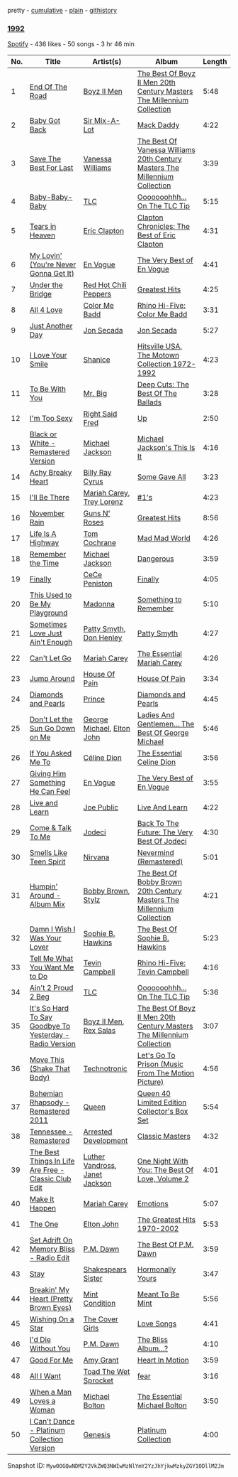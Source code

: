 pretty - [cumulative](/playlists/cumulative/62NfPhRvacdmSAsNghaRs5.md) - [plain](/playlists/plain/62NfPhRvacdmSAsNghaRs5) - [githistory](https://github.githistory.xyz/mackorone/spotify-playlist-archive/blob/main/playlists/plain/62NfPhRvacdmSAsNghaRs5)

### [1992](https://open.spotify.com/playlist/62NfPhRvacdmSAsNghaRs5)

> 

[Spotify](https://open.spotify.com/user/spotify) - 436 likes - 50 songs - 3 hr 46 min

| No. | Title | Artist(s) | Album | Length |
|---|---|---|---|---|
| 1 | [End Of The Road](https://open.spotify.com/track/1c48FSKfpobDF3VzopU10V) | [Boyz II Men](https://open.spotify.com/artist/6O74knDqdv3XaWtkII7Xjp) | [The Best Of Boyz II Men 20th Century Masters The Millennium Collection](https://open.spotify.com/album/1aVyRcDS6m2qIyiSgCj4ge) | 5:48 |
| 2 | [Baby Got Back](https://open.spotify.com/track/4vvOv6MDFFPpEb1gwwb2ZD) | [Sir Mix\-A\-Lot](https://open.spotify.com/artist/3TQ9JTBI2n2hfo7aRONEYV) | [Mack Daddy](https://open.spotify.com/album/0kY8aFxApiXIksV7quPoVF) | 4:22 |
| 3 | [Save The Best For Last](https://open.spotify.com/track/4yRUjOBsj0cpjabtum0fML) | [Vanessa Williams](https://open.spotify.com/artist/75L9s8KVrhCNtBUkZFnDFW) | [The Best Of Vanessa Williams 20th Century Masters The Millennium Collection](https://open.spotify.com/album/2W4O6fmk96K7vLxExDzWST) | 3:39 |
| 4 | [Baby\-Baby\-Baby](https://open.spotify.com/track/1zTuB57LYZa7xu7KUH8kF0) | [TLC](https://open.spotify.com/artist/0TImkz4nPqjegtVSMZnMRq) | [Ooooooohhh..\. On The TLC Tip](https://open.spotify.com/album/19lVMS3ZOoJi5CdRKvoOiP) | 5:15 |
| 5 | [Tears in Heaven](https://open.spotify.com/track/7utRJ4BeYx85khzP3lKoBX) | [Eric Clapton](https://open.spotify.com/artist/6PAt558ZEZl0DmdXlnjMgD) | [Clapton Chronicles: The Best of Eric Clapton](https://open.spotify.com/album/6FCakQJ6z6TF0y0qkHYKgy) | 4:31 |
| 6 | [My Lovin' \(You're Never Gonna Get It\)](https://open.spotify.com/track/0YneC4nNQEsKCqAGCv1tJK) | [En Vogue](https://open.spotify.com/artist/5fikk4h5qbEebqK2Fc6e48) | [The Very Best of En Vogue](https://open.spotify.com/album/6ABqEktNUuYULXWUubkHKg) | 4:41 |
| 7 | [Under the Bridge](https://open.spotify.com/track/23NPGXlSaIqWzvxIRhM2oG) | [Red Hot Chili Peppers](https://open.spotify.com/artist/0L8ExT028jH3ddEcZwqJJ5) | [Greatest Hits](https://open.spotify.com/album/53tvjWbVNZKd3CvpENkzOC) | 4:25 |
| 8 | [All 4 Love](https://open.spotify.com/track/2q6D2o8qRY5vcOC4jut0ku) | [Color Me Badd](https://open.spotify.com/artist/1QtIfAa6y7w2JhxYJhYeUG) | [Rhino Hi\-Five: Color Me Badd](https://open.spotify.com/album/2cvWdf4DRETYWWibcjQuue) | 3:31 |
| 9 | [Just Another Day](https://open.spotify.com/track/5AoBNJQDXXEnIJGjJjZu3y) | [Jon Secada](https://open.spotify.com/artist/10n1KB2sjTrGdyuC83y8jW) | [Jon Secada](https://open.spotify.com/album/1duV6ATgfQWMvjNyfHmxZL) | 5:27 |
| 10 | [I Love Your Smile](https://open.spotify.com/track/53oOK7KRZsQE6ovHbZp6ZG) | [Shanice](https://open.spotify.com/artist/0Ttph0pOZiPNTD3y2wUUb6) | [Hitsville USA, The Motown Collection 1972\-1992](https://open.spotify.com/album/2e6N9mz4kFIR1sM9givKpK) | 4:23 |
| 11 | [To Be With You](https://open.spotify.com/track/0Yi128S6QgQDnAKg5A0OZw) | [Mr\. Big](https://open.spotify.com/artist/5OfhOoKunSnuubxxRML8J3) | [Deep Cuts: The Best Of The Ballads](https://open.spotify.com/album/0DYLNt604AgwFMQhK3HNLR) | 3:28 |
| 12 | [I'm Too Sexy](https://open.spotify.com/track/2WElktskrNJEwgpp5Vouxk) | [Right Said Fred](https://open.spotify.com/artist/15ajdFAi5bjj5pS9laBfBL) | [Up](https://open.spotify.com/album/1qgGxfnTXeBOkBNnLzDi36) | 2:50 |
| 13 | [Black or White \- Remastered Version](https://open.spotify.com/track/2PdFSWL1Zpg0lRnujLnNJJ) | [Michael Jackson](https://open.spotify.com/artist/3fMbdgg4jU18AjLCKBhRSm) | [Michael Jackson's This Is It](https://open.spotify.com/album/7pMVCMwGykuEu9rzTHxLCm) | 4:16 |
| 14 | [Achy Breaky Heart](https://open.spotify.com/track/2EoIt9vdgFRNW03u5IvFsQ) | [Billy Ray Cyrus](https://open.spotify.com/artist/60rpJ9SgigSd16DOAG7GSa) | [Some Gave All](https://open.spotify.com/album/2Rh2JyaBjJwPMFR9Dl60nV) | 3:23 |
| 15 | [I'll Be There](https://open.spotify.com/track/7zAgg3PU31pQAnzEY9dJPr) | [Mariah Carey](https://open.spotify.com/artist/4iHNK0tOyZPYnBU7nGAgpQ), [Trey Lorenz](https://open.spotify.com/artist/23kP8xlQifcAV4nd84iHbW) | [\#1's](https://open.spotify.com/album/4gWPIB6d0O4LxfIIodAwkR) | 4:23 |
| 16 | [November Rain](https://open.spotify.com/track/11C3oTzP4WJ2UlU3TzHtCK) | [Guns N' Roses](https://open.spotify.com/artist/3qm84nBOXUEQ2vnTfUTTFC) | [Greatest Hits](https://open.spotify.com/album/4a92B7gXZWKJopxs6gWgqb) | 8:56 |
| 17 | [Life Is A Highway](https://open.spotify.com/track/0hKF8N8aflF1uDzEEnPr2j) | [Tom Cochrane](https://open.spotify.com/artist/5Jj4mqGYiplyowPLKkJLHt) | [Mad Mad World](https://open.spotify.com/album/5mJYFwj51OpBqRSxZCBLTT) | 4:26 |
| 18 | [Remember the Time](https://open.spotify.com/track/4jnFqNWeJCeCRHc4HCdxfd) | [Michael Jackson](https://open.spotify.com/artist/3fMbdgg4jU18AjLCKBhRSm) | [Dangerous](https://open.spotify.com/album/0oX4SealMgNXrvRDhqqOKg) | 3:59 |
| 19 | [Finally](https://open.spotify.com/track/0uqvSVhGgQTIdj9G51vhvv) | [CeCe Peniston](https://open.spotify.com/artist/5UoVLCWzOKMIJ9iioof9OD) | [Finally](https://open.spotify.com/album/3REpPYjJhtaeJc4Mo1v4Ip) | 4:05 |
| 20 | [This Used to Be My Playground](https://open.spotify.com/track/637V2ymBt4Ljlbz4EmRys8) | [Madonna](https://open.spotify.com/artist/6tbjWDEIzxoDsBA1FuhfPW) | [Something to Remember](https://open.spotify.com/album/7kUiJdXqLkMTkpY0PmXUv5) | 5:10 |
| 21 | [Sometimes Love Just Ain't Enough](https://open.spotify.com/track/3CUV8wsoTTKznGpEovrnZw) | [Patty Smyth](https://open.spotify.com/artist/2dgfCEMSVETFp29mRpiFpz), [Don Henley](https://open.spotify.com/artist/5dbuFbrHa1SJlQhQX9OUJ2) | [Patty Smyth](https://open.spotify.com/album/1coATVsX722fGEulaiLMZM) | 4:27 |
| 22 | [Can't Let Go](https://open.spotify.com/track/1scoSWlM9H8A2r8Odjim2q) | [Mariah Carey](https://open.spotify.com/artist/4iHNK0tOyZPYnBU7nGAgpQ) | [The Essential Mariah Carey](https://open.spotify.com/album/20Pc4du3HVHmyNGP3Agpmp) | 4:26 |
| 23 | [Jump Around](https://open.spotify.com/track/2oTDOIAdsxPTE7yAp4YOcv) | [House Of Pain](https://open.spotify.com/artist/0AuW7OCyKfFrsMbtHrYgIV) | [House Of Pain](https://open.spotify.com/album/6aQe8pwmbv89DodASvyuSq) | 3:34 |
| 24 | [Diamonds and Pearls](https://open.spotify.com/track/7IoLw1bECmOSWcm2u9SmRH) | [Prince](https://open.spotify.com/artist/5a2EaR3hamoenG9rDuVn8j) | [Diamonds and Pearls](https://open.spotify.com/album/0qcgEPOg67XnxGizdAAcGa) | 4:45 |
| 25 | [Don't Let the Sun Go Down on Me](https://open.spotify.com/track/0q90594hk25yo0xZmBTqCd) | [George Michael](https://open.spotify.com/artist/19ra5tSw0tWufvUp8GotLo), [Elton John](https://open.spotify.com/artist/3PhoLpVuITZKcymswpck5b) | [Ladies And Gentlemen..\. The Best Of George Michael](https://open.spotify.com/album/3coLNlyStg9h7f8CZ103Rl) | 5:46 |
| 26 | [If You Asked Me To](https://open.spotify.com/track/5Iw2i6Cs2pE7legT0SWtZ7) | [Céline Dion](https://open.spotify.com/artist/4S9EykWXhStSc15wEx8QFK) | [The Essential Celine Dion](https://open.spotify.com/album/4Weiw9hd6IyxyjRyeDp3dF) | 3:56 |
| 27 | [Giving Him Something He Can Feel](https://open.spotify.com/track/70aBlCLalffIq1c1cng6zO) | [En Vogue](https://open.spotify.com/artist/5fikk4h5qbEebqK2Fc6e48) | [The Very Best of En Vogue](https://open.spotify.com/album/6ABqEktNUuYULXWUubkHKg) | 3:55 |
| 28 | [Live and Learn](https://open.spotify.com/track/4ScNzmyZZId9kGK9iXuqjn) | [Joe Public](https://open.spotify.com/artist/3RnBzCfr8bQeLQQMGF6IeE) | [Live And Learn](https://open.spotify.com/album/2Enxx0P6RGkwe4B7yn9DQL) | 4:22 |
| 29 | [Come & Talk To Me](https://open.spotify.com/track/3TiTO8GfNK3HtkfqySGgx5) | [Jodeci](https://open.spotify.com/artist/1eNkUXHPaXyuyC8NAgzykK) | [Back To The Future: The Very Best Of Jodeci](https://open.spotify.com/album/3GyddO5Ck1JgfPqVXl7cd2) | 4:30 |
| 30 | [Smells Like Teen Spirit](https://open.spotify.com/track/5ghIJDpPoe3CfHMGu71E6T) | [Nirvana](https://open.spotify.com/artist/6olE6TJLqED3rqDCT0FyPh) | [Nevermind \(Remastered\)](https://open.spotify.com/album/2guirTSEqLizK7j9i1MTTZ) | 5:01 |
| 31 | [Humpin' Around \- Album Mix](https://open.spotify.com/track/7lhjU4EUIW66x3GCqmYDgO) | [Bobby Brown](https://open.spotify.com/artist/62sPt3fswraiEPnKQpAbdE), [Stylz](https://open.spotify.com/artist/48qNVPF7H7nw6RFgGjJbTk) | [The Best Of Bobby Brown 20th Century Masters The Millennium Collection](https://open.spotify.com/album/1T7RZdtMdC1svs3WGT15A5) | 4:21 |
| 32 | [Damn I Wish I Was Your Lover](https://open.spotify.com/track/0RmEn2jcbyrLV4em3bnDZJ) | [Sophie B\. Hawkins](https://open.spotify.com/artist/3gdIwZY6Q3RXhDteYr4ZvC) | [The Best Of Sophie B\. Hawkins](https://open.spotify.com/album/191wfG4xD0VAgJH7rJ97iD) | 5:23 |
| 33 | [Tell Me What You Want Me to Do](https://open.spotify.com/track/5FFD1qfYfW3b4zM2vYlMOx) | [Tevin Campbell](https://open.spotify.com/artist/5VfqJBmXcf6ZqXoGij5qTE) | [Rhino Hi\-Five: Tevin Campbell](https://open.spotify.com/album/1xhsYljQkbDeXaBljIc5Ce) | 4:16 |
| 34 | [Ain't 2 Proud 2 Beg](https://open.spotify.com/track/5kVSEpbyuLIVuPM1i2KivC) | [TLC](https://open.spotify.com/artist/0TImkz4nPqjegtVSMZnMRq) | [Ooooooohhh..\. On The TLC Tip](https://open.spotify.com/album/19lVMS3ZOoJi5CdRKvoOiP) | 5:36 |
| 35 | [It's So Hard To Say Goodbye To Yesterday \- Radio Version](https://open.spotify.com/track/4aKnYxo2WpiuZBh4QSXUkJ) | [Boyz II Men](https://open.spotify.com/artist/6O74knDqdv3XaWtkII7Xjp), [Rex Salas](https://open.spotify.com/artist/0flqGmKb8N1VllHOy4TcLo) | [The Best Of Boyz II Men 20th Century Masters The Millennium Collection](https://open.spotify.com/album/1aVyRcDS6m2qIyiSgCj4ge) | 3:07 |
| 36 | [Move This \(Shake That Body\)](https://open.spotify.com/track/0PAGmTNpVASXq2tegMxSOs) | [Technotronic](https://open.spotify.com/artist/2Cd98zHVdZeOCisc6Gi2sB) | [Let's Go To Prison \(Music From The Motion Picture\)](https://open.spotify.com/album/0jhb7fxZSylI2A7y6a5lio) | 4:56 |
| 37 | [Bohemian Rhapsody \- Remastered 2011](https://open.spotify.com/track/2GAIycsMaDVtMtdvxzR2xI) | [Queen](https://open.spotify.com/artist/1dfeR4HaWDbWqFHLkxsg1d) | [Queen 40 Limited Edition Collector's Box Set](https://open.spotify.com/album/1Q9NOisnaTULM5CZD4rIgZ) | 5:54 |
| 38 | [Tennessee \- Remastered](https://open.spotify.com/track/5K8qwhQQSAj9ebIvlNJY8q) | [Arrested Development](https://open.spotify.com/artist/5Va9LuEmaZxnbk1gMnjMD7) | [Classic Masters](https://open.spotify.com/album/4Q0QBX3Td4FfHeG7fiJcVW) | 4:32 |
| 39 | [The Best Things In Life Are Free \- Classic Club Edit](https://open.spotify.com/track/3E9wmxhFXGLFJJEooJR3Dn) | [Luther Vandross](https://open.spotify.com/artist/19y5MFBH7gohEdGwKM7QsP), [Janet Jackson](https://open.spotify.com/artist/4qwGe91Bz9K2T8jXTZ815W) | [One Night With You: The Best Of Love, Volume 2](https://open.spotify.com/album/2lkLq0W75R4m4xFZrmXGrB) | 4:01 |
| 40 | [Make It Happen](https://open.spotify.com/track/5UVcgBRW78CCcKCopEGAST) | [Mariah Carey](https://open.spotify.com/artist/4iHNK0tOyZPYnBU7nGAgpQ) | [Emotions](https://open.spotify.com/album/0SHpIbyBLUugMXsl3yNkUz) | 5:07 |
| 41 | [The One](https://open.spotify.com/track/5QXNPpRqJuDKTi297tfjh2) | [Elton John](https://open.spotify.com/artist/3PhoLpVuITZKcymswpck5b) | [The Greatest Hits 1970\-2002](https://open.spotify.com/album/6CPTYd8BQRbF6VzhnTWIfL) | 5:53 |
| 42 | [Set Adrift On Memory Bliss \- Radio Edit](https://open.spotify.com/track/4TK1YzdHTJp3RKxJpllBa9) | [P.M\. Dawn](https://open.spotify.com/artist/5DgjOwTN6o76J5Gf8MzEoL) | [The Best Of P.M\. Dawn](https://open.spotify.com/album/1pGCEvXmmI1rzGttyjERaR) | 3:59 |
| 43 | [Stay](https://open.spotify.com/track/6DfE5Zb6Fi57Nufe7s0lLP) | [Shakespears Sister](https://open.spotify.com/artist/7ooOn6bokl4mGV4CEaUz6A) | [Hormonally Yours](https://open.spotify.com/album/4wvBji9M2YPIrgAMNkBRmW) | 3:47 |
| 44 | [Breakin' My Heart \(Pretty Brown Eyes\)](https://open.spotify.com/track/18sytW2s53Of6NVudQyUlH) | [Mint Condition](https://open.spotify.com/artist/4MT97VeycuegSicrrphisJ) | [Meant To Be Mint](https://open.spotify.com/album/3ZBXtcukYi3AdNtf7rtpGr) | 5:56 |
| 45 | [Wishing On a Star](https://open.spotify.com/track/7EE5va6hu88TSdtbXrEl0J) | [The Cover Girls](https://open.spotify.com/artist/6D01mATo26VaiiCfZzpWAm) | [Love Songs](https://open.spotify.com/album/1Mc07d9wxKEWY7hYBLAMII) | 4:41 |
| 46 | [I'd Die Without You](https://open.spotify.com/track/7kFAwFdZcvvqOggZ2dY5jg) | [P.M\. Dawn](https://open.spotify.com/artist/5DgjOwTN6o76J5Gf8MzEoL) | [The Bliss Album…?](https://open.spotify.com/album/4MI39oXxwF2c2Mds6WvR20) | 4:10 |
| 47 | [Good For Me](https://open.spotify.com/track/2GwDKcTJlvoRDaJXkA7ULJ) | [Amy Grant](https://open.spotify.com/artist/72Nhcx7prNk2ZCxhx0Y5es) | [Heart In Motion](https://open.spotify.com/album/6YbWlg2x8aIHASDTunWF8H) | 3:59 |
| 48 | [All I Want](https://open.spotify.com/track/2GHYJ0dhVds3PODKnTdiGE) | [Toad The Wet Sprocket](https://open.spotify.com/artist/4j7EVY3kuDwLPfD2jfC7LC) | [fear](https://open.spotify.com/album/3UeshcanaZ1xd90cgmQmch) | 3:16 |
| 49 | [When a Man Loves a Woman](https://open.spotify.com/track/1rLYWSXPrJGWnlGlSwPEia) | [Michael Bolton](https://open.spotify.com/artist/6YHEMoNPbcheiWS2haGzkn) | [The Essential Michael Bolton](https://open.spotify.com/album/5Vv7ZpPJK3g53DqeDl0Ijv) | 3:50 |
| 50 | [I Can't Dance \- Platinum Collection Version](https://open.spotify.com/track/2zuWlZsY3Pjfeqyzio3bfb) | [Genesis](https://open.spotify.com/artist/3CkvROUTQ6nRi9yQOcsB50) | [Platinum Collection](https://open.spotify.com/album/06LA5tNXsHqgldp53tnyWh) | 4:00 |

Snapshot ID: `Myw0OGQwNDM2Y2VkZWQ3NWIwMzNlYmY2YzJhYjkwMzkyZGY1ODllM2Jm`
